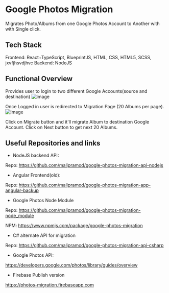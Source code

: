 # Google Photos Migration

Migrates Photo/Albums from one Google Photos Account to Another with with Single click.

## Tech Stack

Frontend: React+TypeScript, BlueprintJS, HTML, CSS, HTML5, SCSS, jxvfjhsvdjhvc
Backend: NodeJS

## Functional Overview

Provides user to login to two different Google Accounts(source and destination)
![image](https://user-images.githubusercontent.com/13375870/88396906-cdf56000-cde0-11ea-9aa0-c0b5d4b687c9.png)

Once Logged in user is redirected to Migration Page (20 Albums per page).
![image](https://user-images.githubusercontent.com/13375870/88396964-e5344d80-cde0-11ea-82dc-a9cb82bc78ce.png)

Click on Migrate button and it'll migrate Album to destination Google Account. Click on Next button to get next 20 Albums.

## Useful Repositories and links

* NodeJS backend API:

Repo: <https://github.com/malipramod/google-photos-migration-api-nodejs>

* Angular Frontend(old):

Repo: <https://github.com/malipramod/google-photos-migration-app-angular-backup>

* Google Photos Node Module

Repo: <https://github.com/malipramod/google-photos-migration-node_module>

NPM:  <https://www.npmjs.com/package/google-photos-migration>

* C# alternate API for migration

Repo: <https://github.com/malipramod/google-photos-migration-api-csharp>

* Google Photos API:

<https://developers.google.com/photos/library/guides/overview>

* Firebase Publish version

<https://photos-migration.firebaseapp.com>
